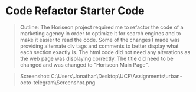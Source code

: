 # Code Refactor Starter Code

> Outline: The Horiseon project required me to refactor the code of a marketing agency in order to optimize it for search engines and to make it easier to read the code.
Some of the changes I made was providing alternate div tags and comments to better display what each section exactly is. The html code did not need any alterations as the web page was displaying correctly. The title did need to be changed and was changed to "Horiseon Main Page".

<demo>

>Screenshot: C:\Users\Jonathan\Desktop\UCF\Assignments\urban-octo-telegram\Screenshot.png